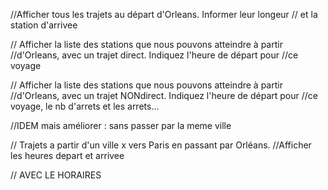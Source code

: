 //Afficher tous les trajets au départ d'Orleans. Informer leur longeur
// et la station d'arrivee

// Afficher la liste des stations que nous pouvons atteindre à partir
//d'Orleans, avec un trajet direct. Indiquez l'heure de départ pour
//ce voyage

// Afficher la liste des stations que nous pouvons atteindre à partir
//d'Orleans, avec un trajet NONdirect. Indiquez l'heure de départ pour
//ce voyage, le nb d'arrets et les arrets...

//IDEM mais améliorer : sans passer par la meme ville

// Trajets a partir d'un ville x vers Paris en passant par Orléans.
//Afficher les heures depart et arrivee

// AVEC LE HORAIRES
